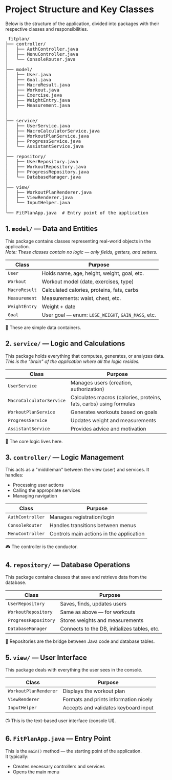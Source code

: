 # Project Structure and Key Classes

Below is the structure of the application, divided into packages with their respective classes and responsibilities.

<pre> fitplan/
├── controller/
│   ├── AuthController.java
│   ├── MenuController.java
│   └── ConsoleRouter.java
│
├── model/
│   ├── User.java
│   ├── Goal.java
│   ├── MacroResult.java
│   ├── Workout.java
│   ├── Exercise.java
│   ├── WeightEntry.java
│   ├── Measurement.java
│   
│
├── service/
│   ├── UserService.java
│   ├── MacroCalculatorService.java
│   ├── WorkoutPlanService.java
│   ├── ProgressService.java
│   └── AssistantService.java
│
├── repository/
│   ├── UserRepository.java
│   ├── WorkoutRepository.java
│   ├── ProgressRepository.java
│   └── DatabaseManager.java
│
├── view/
│   ├── WorkoutPlanRenderer.java
│   ├── ViewRenderer.java
│   └── InputHelper.java
│
└── FitPlanApp.java  # Entry point of the application </pre>

## 1. `model/` — Data and Entities
This package contains classes representing real-world objects in the application.  
*Note: These classes contain no logic — only fields, getters, and setters.*

| Class         | Purpose                                      |
|---------------|----------------------------------------------|
| `User`        | Holds name, age, height, weight, goal, etc. |
| `Workout`     | Workout model (date, exercises, type)       |
| `MacroResult` | Calculated calories, proteins, fats, carbs  |
| `Measurement` | Measurements: waist, chest, etc.            |
| `WeightEntry` | Weight + date                               |
| `Goal`        | User goal — enum: `LOSE_WEIGHT`, `GAIN_MASS`, etc. |

🔧 These are simple data containers.

## 2. `service/` — Logic and Calculations
This package holds everything that computes, generates, or analyzes data.  
*This is the "brain" of the application where all the logic resides.*

| Class                  | Purpose                                      |
|------------------------|----------------------------------------------|
| `UserService`          | Manages users (creation, authorization)     |
| `MacroCalculatorService` | Calculates macros (calories, proteins, fats, carbs) using formulas |
| `WorkoutPlanService`   | Generates workouts based on goals           |
| `ProgressService`      | Updates weight and measurements             |
| `AssistantService`     | Provides advice and motivation              |

🧠 The core logic lives here.

## 3. `controller/` — Logic Management
This acts as a "middleman" between the view (user) and services. It handles:  
- Processing user actions  
- Calling the appropriate services  
- Managing navigation  

| Class           | Purpose                                      |
|-----------------|----------------------------------------------|
| `AuthController`| Manages registration/login                  |
| `ConsoleRouter` | Handles transitions between menus           |
| `MenuController`| Controls main actions in the application    |

🎮 The controller is the conductor.

## 4. `repository/` — Database Operations
This package contains classes that save and retrieve data from the database.  

| Class             | Purpose                                      |
|-------------------|----------------------------------------------|
| `UserRepository`  | Saves, finds, updates users                 |
| `WorkoutRepository`| Same as above — for workouts               |
| `ProgressRepository`| Stores weights and measurements           |
| `DatabaseManager` | Connects to the DB, initializes tables, etc.|

💾 Repositories are the bridge between Java code and database tables.

## 5. `view/` — User Interface
This package deals with everything the user sees in the console.  

| Class          | Purpose                                      |
|----------------|----------------------------------------------|
| `WorkoutPlanRenderer`     | Displays the workout plan         |
| `ViewRenderer` | Formats and prints information nicely       |
| `InputHelper`  | Accepts and validates keyboard input        |

📺 This is the text-based user interface (console UI).

## 6. `FitPlanApp.java` — Entry Point
This is the `main()` method — the starting point of the application.  
It typically:  
- Creates necessary controllers and services  
- Opens the main menu  
